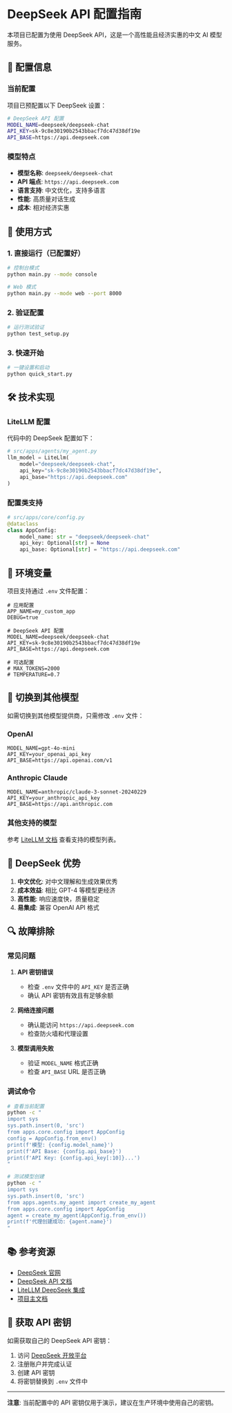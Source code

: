 # DeepSeek API 配置指南

本项目已配置为使用 DeepSeek API，这是一个高性能且经济实惠的中文 AI 模型服务。

## 🔧 配置信息

### 当前配置

项目已预配置以下 DeepSeek 设置：

```bash
# DeepSeek API 配置
MODEL_NAME=deepseek/deepseek-chat
API_KEY=sk-9c8e30190b2543bbacf7dc47d38df19e
API_BASE=https://api.deepseek.com
```

### 模型特点

- **模型名称**: `deepseek/deepseek-chat`
- **API 端点**: `https://api.deepseek.com`
- **语言支持**: 中文优化，支持多语言
- **性能**: 高质量对话生成
- **成本**: 相对经济实惠

## 🚀 使用方式

### 1. 直接运行（已配置好）

```bash
# 控制台模式
python main.py --mode console

# Web 模式
python main.py --mode web --port 8000
```

### 2. 验证配置

```bash
# 运行测试验证
python test_setup.py
```

### 3. 快速开始

```bash
# 一键设置和启动
python quick_start.py
```

## 🛠️ 技术实现

### LiteLLM 配置

代码中的 DeepSeek 配置如下：

```python
# src/apps/agents/my_agent.py
llm_model = LiteLlm(
    model="deepseek/deepseek-chat",
    api_key="sk-9c8e30190b2543bbacf7dc47d38df19e",
    api_base="https://api.deepseek.com"
)
```

### 配置类支持

```python
# src/apps/core/config.py
@dataclass
class AppConfig:
    model_name: str = "deepseek/deepseek-chat"
    api_key: Optional[str] = None
    api_base: Optional[str] = "https://api.deepseek.com"
```

## 📝 环境变量

项目支持通过 `.env` 文件配置：

```env
# 应用配置
APP_NAME=my_custom_app
DEBUG=true

# DeepSeek API 配置
MODEL_NAME=deepseek/deepseek-chat
API_KEY=sk-9c8e30190b2543bbacf7dc47d38df19e
API_BASE=https://api.deepseek.com

# 可选配置
# MAX_TOKENS=2000
# TEMPERATURE=0.7
```

## 🔄 切换到其他模型

如需切换到其他模型提供商，只需修改 `.env` 文件：

### OpenAI
```env
MODEL_NAME=gpt-4o-mini
API_KEY=your_openai_api_key
API_BASE=https://api.openai.com/v1
```

### Anthropic Claude
```env
MODEL_NAME=anthropic/claude-3-sonnet-20240229
API_KEY=your_anthropic_api_key
API_BASE=https://api.anthropic.com
```

### 其他支持的模型
参考 [LiteLLM 文档](https://docs.litellm.ai/docs/providers) 查看支持的模型列表。

## 🎯 DeepSeek 优势

1. **中文优化**: 对中文理解和生成效果优秀
2. **成本效益**: 相比 GPT-4 等模型更经济
3. **高性能**: 响应速度快，质量稳定
4. **易集成**: 兼容 OpenAI API 格式

## 🔍 故障排除

### 常见问题

1. **API 密钥错误**
   - 检查 `.env` 文件中的 `API_KEY` 是否正确
   - 确认 API 密钥有效且有足够余额

2. **网络连接问题**
   - 确认能访问 `https://api.deepseek.com`
   - 检查防火墙和代理设置

3. **模型调用失败**
   - 验证 `MODEL_NAME` 格式正确
   - 检查 `API_BASE` URL 是否正确

### 调试命令

```bash
# 查看当前配置
python -c "
import sys
sys.path.insert(0, 'src')
from apps.core.config import AppConfig
config = AppConfig.from_env()
print(f'模型: {config.model_name}')
print(f'API Base: {config.api_base}')
print(f'API Key: {config.api_key[:10]}...')
"

# 测试模型创建
python -c "
import sys
sys.path.insert(0, 'src')
from apps.agents.my_agent import create_my_agent
from apps.core.config import AppConfig
agent = create_my_agent(AppConfig.from_env())
print(f'代理创建成功: {agent.name}')
"
```

## 📚 参考资源

- [DeepSeek 官网](https://www.deepseek.com/)
- [DeepSeek API 文档](https://platform.deepseek.com/api-docs/)
- [LiteLLM DeepSeek 集成](https://docs.litellm.ai/docs/providers/deepseek)
- [项目主文档](README.md)

## 🤝 获取 API 密钥

如需获取自己的 DeepSeek API 密钥：

1. 访问 [DeepSeek 开放平台](https://platform.deepseek.com/)
2. 注册账户并完成认证
3. 创建 API 密钥
4. 将密钥替换到 `.env` 文件中

---

**注意**: 当前配置中的 API 密钥仅用于演示，建议在生产环境中使用自己的密钥。 